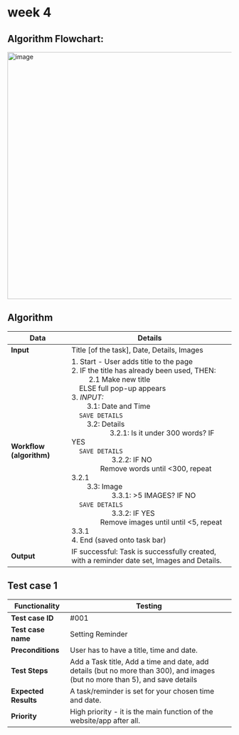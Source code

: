 # week 4 
## Algorithm Flowchart:
<img width="1430" height="554" alt="image" src="https://github.com/user-attachments/assets/e287cad0-b8a1-432b-8002-5bd91b7386e5" />

## Algorithm
| Data | Details |
| --------------------------------------------------------------|--------------------------------------------------------------|
| **Input** | Title [of the task], Date, Details, Images |
| **Workflow (algorithm)** | 1. Start - User adds title to the page <br>2. IF the title has already been used, THEN: <br> &nbsp;&nbsp;&nbsp;&nbsp;&nbsp;&nbsp;&nbsp;&nbsp; 2.1 Make new title <br>&nbsp;&nbsp;&nbsp;&nbsp;ELSE full pop-up appears <br>3. *INPUT:* <br>&nbsp;&nbsp;&nbsp;&nbsp;&nbsp;&nbsp;&nbsp;&nbsp;3.1: Date and Time <br>&nbsp;&nbsp;&nbsp;&nbsp;`SAVE DETAILS`<br>&nbsp;&nbsp;&nbsp;&nbsp;&nbsp;&nbsp;&nbsp;&nbsp;3.2: Details <br>&nbsp;&nbsp;&nbsp;&nbsp;&nbsp;&nbsp;&nbsp;&nbsp;&nbsp;&nbsp;&nbsp;&nbsp;&nbsp;&nbsp;&nbsp;&nbsp;&nbsp;&nbsp;&nbsp;&nbsp;3.2.1: Is it under 300 words? IF YES <br> &nbsp;&nbsp;&nbsp;&nbsp;`SAVE DETAILS` <br>&nbsp;&nbsp;&nbsp;&nbsp;&nbsp;&nbsp;&nbsp;&nbsp;&nbsp;&nbsp;&nbsp;&nbsp;&nbsp;&nbsp;&nbsp;&nbsp;&nbsp;&nbsp;&nbsp;&nbsp;&nbsp;3.2.2: IF NO<br> &nbsp;&nbsp;&nbsp;&nbsp;&nbsp;&nbsp;&nbsp;&nbsp;&nbsp;&nbsp;&nbsp;&nbsp;&nbsp;&nbsp;&nbsp;Remove words until <300, repeat 3.2.1 <br> &nbsp;&nbsp;&nbsp;&nbsp;&nbsp;&nbsp;&nbsp;&nbsp;3.3: Image <br>&nbsp;&nbsp;&nbsp;&nbsp;&nbsp;&nbsp;&nbsp;&nbsp;&nbsp;&nbsp;&nbsp;&nbsp;&nbsp;&nbsp;&nbsp;&nbsp;&nbsp;&nbsp;&nbsp;&nbsp;&nbsp;3.3.1: >5 IMAGES? IF NO <br> &nbsp;&nbsp;&nbsp;&nbsp;`SAVE DETAILS` <br>&nbsp;&nbsp;&nbsp;&nbsp;&nbsp;&nbsp;&nbsp;&nbsp;&nbsp;&nbsp;&nbsp;&nbsp;&nbsp;&nbsp;&nbsp;&nbsp;&nbsp;&nbsp;&nbsp;&nbsp;&nbsp;3.3.2: IF YES <br> &nbsp;&nbsp;&nbsp;&nbsp;&nbsp;&nbsp;&nbsp;&nbsp;&nbsp;&nbsp;&nbsp;&nbsp;&nbsp;&nbsp;&nbsp;Remove images until until <5, repeat 3.3.1 <br> 4. End (saved onto task bar)
| **Output** | IF successful: Task is successfully created, with a reminder date set, Images and Details. |

## Test case 1
| **Functionality** | **Testing** |
|------------------------|-----------------------| 
| **Test case ID** | #001 |
| **Test case name** | Setting Reminder |
| **Preconditions**  | User has to have a title, time and date. |
| **Test Steps** | Add a Task title, Add a time and date, add details (but no more than 300), and images (but no more than 5), and save details |
| **Expected Results** | A task/reminder is set for your chosen time and date. |
| **Priority** | High priority - it is the main function of the website/app after all. |
